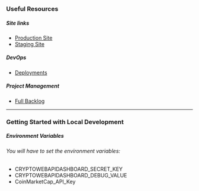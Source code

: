 ### Useful Resources

##### Site links
- [Production Site](https://cryptowebappdashboard.herokuapp.com)
- [Staging Site](https://cryptodashboard-staging.herokuapp.com)

##### DevOps
- [Deployments](https://dashboard.heroku.com/pipelines/431fd22a-88c6-430f-abb9-867c201805ae)

##### Project Management
- [Full Backlog](https://trello.com/b/053PXYG4/crypto-dashboard)

---

### Getting Started with Local Development

##### Environment Variables

###### You will have to set the environment variables:
- CRYPTOWEBAPIDASHBOARD_SECRET_KEY
- CRYPTOWEBAPIDASHBOARD_DEBUG_VALUE
- CoinMarketCap_API_Key



